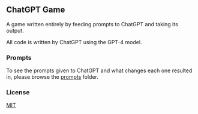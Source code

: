 ## ChatGPT Game
A game written entirely by feeding prompts to ChatGPT and taking its output.

All code is written by ChatGPT using the GPT-4 model.

### Prompts
To see the prompts given to ChatGPT and what changes each one resulted in, please browse the [prompts](https://github.com/duckdotapk/chatgpt-game/blob/main/prompts) folder.

### License
[MIT](https://github.com/duckdotapk/chatgpt-game/blob/main/LICENSE.md)